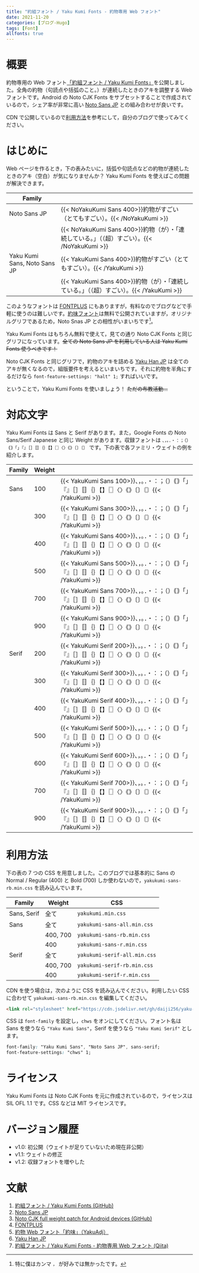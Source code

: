```yaml
---
title: "約組フォント / Yaku Kumi Fonts - 約物専用 Web フォント"
date: 2021-11-20
categories: [ブログ-Hugo]
tags: [Font]
allfonts: true
---
```


# 概要

約物専用の Web フォント[「約組フォント / Yaku Kumi Fonts」](https://github.com/Daiji256/Yaku-Kumi-Fonts/)を公開しました。全角の約物（句読点や括弧のこと。）が連続したときのアキを調整する Web フォントです。Android の Noto CJK Fonts をサブセットすることで作成されているので，シェア率が非常に高い [Noto Sans JP](https://fonts.google.com/noto/specimen/Noto+Sans+JP/) との組み合わせが良いです。

CDN で公開しているので[利用方法](#利用方法)を参考にして，自分のブログで使ってみてください。

# はじめに

Web ページを作るとき，下の表みたいに，括弧や句読点などの約物が連続したときのアキ（空白）が気になりませんか？ Yaku Kumi Fonts を使えばこの問題が解決できます。

|Family| |
|------|-|
|Noto Sans JP                |{{< NoYakuKumi Sans 400>}}約物がすごい（とてもすごい）。{{< /NoYakuKumi >}}|
|                            |{{< NoYakuKumi Sans 400>}}約物（が）・「連続している。」（（超）すごい）。{{< /NoYakuKumi >}}|
|Yaku Kumi Sans, Noto Sans JP|{{< YakuKumi   Sans 400>}}約物がすごい（とてもすごい）。{{< /YakuKumi >}}  |
|                            |{{< YakuKumi   Sans 400>}}約物（が）・「連続している。」（（超）すごい）。{{< /YakuKumi >}}  |

このようなフォントは [FONTPLUS](https://fontplus.jp/) にもありますが，有料なのでブログなどで手軽に使うのは難しいです。[約味フォント](https://tama-san.com/yakuadj-font/)は無料で公開されていますが，オリジナルグリフであるため，Noto Snas JP との相性がいまいちです[^:ore1]。

[^:ore1]: 特に僕はカンマ `，` が好みでは無かったです。

Yaku Kumi Fonts はもちろん無料で使えて，見ての通り Noto CJK Fonts と同じグリフになっています。~~全ての Noto Sans JP を利用している人は Yaku Kumi Fonts 使うべきです！~~

Noto CJK Fonts と同じグリフで，約物のアキを詰める [Yaku Han JP](https://yakuhanjp.qranoko.jp/) は全てのアキが無くなるので，組版要件を考えるといまいちです。それに約物を半角にするだけなら `font-feature-settings: "halt" 1;` すればいいです。

ということで，Yaku Kumi Fonts を使いましょう！ ~~ただの布教活動...~~

# 対応文字

Yaku Kumi Fonts は Sans と Serif があります。また，Google Fonts の Noto Sans/Serif Japanese と同じ Weight があります。収録フォントは `、，。．・：；（）｟｠「」『』［］〚〛｛｝【】〖〗〈〉《》〔〕〘〙` です。下の表で各ファミリ・ウェイトの例を紹介します。

|Family|Weight| |
|------|------|-|
|Sans  |100   |{{< YakuKumi Sans  100>}}、，。．・：；（）｟｠「」『』［］〚〛｛｝【】〖〗〈〉《》〔〕〘〙{{< /YakuKumi >}}|
|      |300   |{{< YakuKumi Sans  300>}}、，。．・：；（）｟｠「」『』［］〚〛｛｝【】〖〗〈〉《》〔〕〘〙{{< /YakuKumi >}}|
|      |400   |{{< YakuKumi Sans  400>}}、，。．・：；（）｟｠「」『』［］〚〛｛｝【】〖〗〈〉《》〔〕〘〙{{< /YakuKumi >}}|
|      |500   |{{< YakuKumi Sans  500>}}、，。．・：；（）｟｠「」『』［］〚〛｛｝【】〖〗〈〉《》〔〕〘〙{{< /YakuKumi >}}|
|      |700   |{{< YakuKumi Sans  700>}}、，。．・：；（）｟｠「」『』［］〚〛｛｝【】〖〗〈〉《》〔〕〘〙{{< /YakuKumi >}}|
|      |900   |{{< YakuKumi Sans  900>}}、，。．・：；（）｟｠「」『』［］〚〛｛｝【】〖〗〈〉《》〔〕〘〙{{< /YakuKumi >}}|
|Serif |200   |{{< YakuKumi Serif 200>}}、，。．・：；（）｟｠「」『』［］〚〛｛｝【】〖〗〈〉《》〔〕〘〙{{< /YakuKumi >}}|
|      |300   |{{< YakuKumi Serif 300>}}、，。．・：；（）｟｠「」『』［］〚〛｛｝【】〖〗〈〉《》〔〕〘〙{{< /YakuKumi >}}|
|      |400   |{{< YakuKumi Serif 400>}}、，。．・：；（）｟｠「」『』［］〚〛｛｝【】〖〗〈〉《》〔〕〘〙{{< /YakuKumi >}}|
|      |500   |{{< YakuKumi Serif 500>}}、，。．・：；（）｟｠「」『』［］〚〛｛｝【】〖〗〈〉《》〔〕〘〙{{< /YakuKumi >}}|
|      |600   |{{< YakuKumi Serif 600>}}、，。．・：；（）｟｠「」『』［］〚〛｛｝【】〖〗〈〉《》〔〕〘〙{{< /YakuKumi >}}|
|      |700   |{{< YakuKumi Serif 700>}}、，。．・：；（）｟｠「」『』［］〚〛｛｝【】〖〗〈〉《》〔〕〘〙{{< /YakuKumi >}}|
|      |900   |{{< YakuKumi Serif 900>}}、，。．・：；（）｟｠「」『』［］〚〛｛｝【】〖〗〈〉《》〔〕〘〙{{< /YakuKumi >}}|


# 利用方法

下の表の 7 つの CSS を用意しました。このブログでは基本的に Sans の Normal / Regular (400) と Bold (700) しか使わないので，`yakukumi-sans-rb.min.css` を読み込んでいます。

|Family     |Weight  |CSS                         |
|-----------|--------|----------------------------|
|Sans, Serif|全て    |`yakukumi.min.css`          |
|Sans       |全て    |`yakukumi-sans-all.min.css` |
|           |400, 700|`yakukumi-sans-rb.min.css`  |
|           |400     |`yakukumi-sans-r.min.css`   |
|Serif      |全て    |`yakukumi-serif-all.min.css`|
|           |400, 700|`yakukumi-serif-rb.min.css` |
|           |400     |`yakukumi-serif-r.min.css`  |

CDN を使う場合は，次のように CSS を読み込んでください。利用したい CSS に合わせて `yakukumi-sans-rb.min.css` を編集してください。

```html
<link rel="stylesheet" href="https://cdn.jsdelivr.net/gh/daiji256/yaku-kumi-fonts@v1.1/css/yakukumi-sans-rb.min.css">
```

CSS は `font-family` を設定し，`chws` をオンにしてください。フォント名は Sans を使うなら `"Yaku Kumi Sans"`，Serif を使うなら `"Yaku Kumi Serif"` とします。

```css
font-family: "Yaku Kumi Sans", "Noto Sans JP", sans-serif;
font-feature-settings: "chws" 1;
```

# ライセンス

Yaku Kumi Fonts は Noto CJK Fonts を元に作成されているので，ライセンスは SIL OFL 1.1 です。CSS などは MIT ライセンスです。

# バージョン履歴

- v1.0: 初公開（ウェイトが足りていないため現在非公開）
- v1.1: ウェイトの修正
- v1.2: 収録フォントを増やした

# 文献

1. [約組フォント / Yaku Kumi Fonts (GitHub)](https://github.com/Daiji256/Yaku-Kumi-Fonts/)
2. [Noto Sans JP](https://fonts.google.com/noto/specimen/Noto+Sans+JP/)
3. [Noto CJK full weight patch for Android devices (GitHub)](https://github.com/simonsmh/notocjk/)
4. [FONTPLUS](https://fontplus.jp/)
5. [約物 Web フォント「約味」（YakuAdj）](https://tama-san.com/yakuadj-font/)
6. [Yaku Han JP](https://yakuhanjp.qranoko.jp/)
7. [約組フォント / Yaku Kumi Fonts - 約物専用 Web フォント (Qiita)](https://qiita.com/Daiji256/items/a0a30725355a9f7d6d22/)
